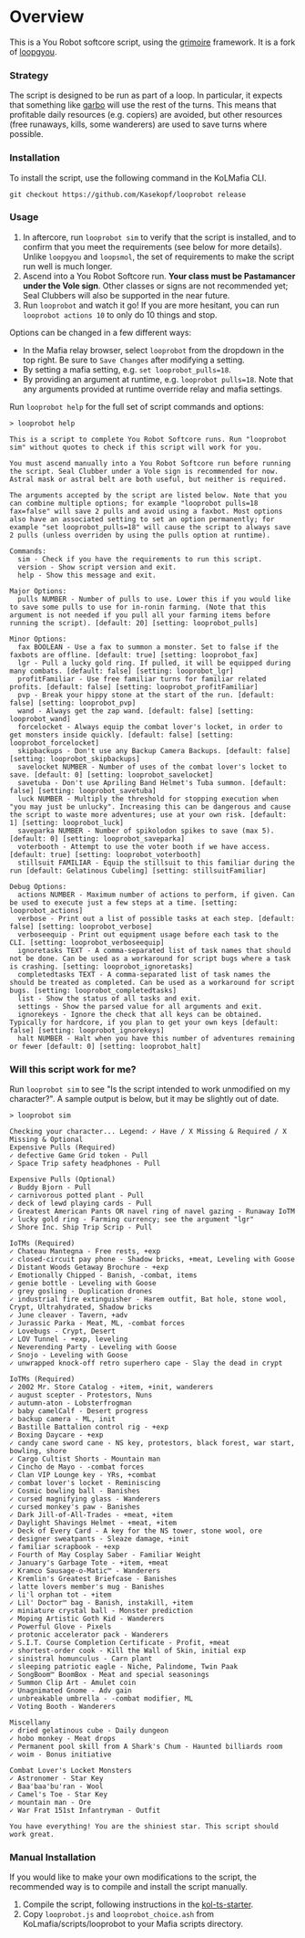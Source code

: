# Overview

This is a You Robot softcore script, using the [grimoire](https://github.com/Kasekopf/grimoire) framework. It is a fork of [loopgyou](https://github.com/Kasekopf/loop-casual/tree/gyou).

### Strategy

The script is designed to be run as part of a loop. In particular, it expects that something like [garbo](https://github.com/Loathing-Associates-Scripting-Society/garbage-collector) will use the rest of the turns. This means that profitable daily resources (e.g. copiers) are avoided, but other resources (free runaways, kills, some wanderers) are used to save turns where possible.

### Installation

To install the script, use the following command in the KoLMafia CLI.

```
git checkout https://github.com/Kasekopf/looprobot release
```

### Usage

1. In aftercore, run `looprobot sim` to verify that the script is installed, and to confirm that you meet the requirements (see below for more details). Unlike `loopgyou` and `loopsmol`, the set of requirements to make the script run well is much longer.
2. Ascend into a You Robot Softcore run. **Your class must be Pastamancer under the Vole sign**. Other classes or signs are not recommended yet; Seal Clubbers will also be supported in the near future.
3. Run `looprobot` and watch it go! If you are more hesitant, you can run `looprobot actions 10` to only do 10 things and stop.

Options can be changed in a few different ways:

- In the Mafia relay browser, select `looprobot` from the dropdown in the top right. Be sure to `Save Changes` after modifying a setting.
- By setting a mafia setting, e.g. `set looprobot_pulls=18`.
- By providing an argument at runtime, e.g. `looprobot pulls=18`. Note that any arguments provided at runtime override relay and mafia settings.

Run `looprobot help` for the full set of script commands and options:

```
> looprobot help

This is a script to complete You Robot Softcore runs. Run "looprobot sim" without quotes to check if this script will work for you.

You must ascend manually into a You Robot Softcore run before running the script. Seal Clubber under a Vole sign is recommended for now. Astral mask or astral belt are both useful, but neither is required.

The arguments accepted by the script are listed below. Note that you can combine multiple options; for example "looprobot pulls=18 fax=false" will save 2 pulls and avoid using a faxbot. Most options also have an associated setting to set an option permanently; for example "set looprobot_pulls=18" will cause the script to always save 2 pulls (unless overriden by using the pulls option at runtime).

Commands:
  sim - Check if you have the requirements to run this script.
  version - Show script version and exit.
  help - Show this message and exit.

Major Options:
  pulls NUMBER - Number of pulls to use. Lower this if you would like to save some pulls to use for in-ronin farming. (Note that this argument is not needed if you pull all your farming items before running the script). [default: 20] [setting: looprobot_pulls]

Minor Options:
  fax BOOLEAN - Use a fax to summon a monster. Set to false if the faxbots are offline. [default: true] [setting: looprobot_fax]
  lgr - Pull a lucky gold ring. If pulled, it will be equipped during many combats. [default: false] [setting: looprobot_lgr]
  profitFamiliar - Use free familiar turns for familiar related profits. [default: false] [setting: looprobot_profitFamiliar]
  pvp - Break your hippy stone at the start of the run. [default: false] [setting: looprobot_pvp]
  wand - Always get the zap wand. [default: false] [setting: looprobot_wand]
  forcelocket - Always equip the combat lover's locket, in order to get monsters inside quickly. [default: false] [setting: looprobot_forcelocket]
  skipbackups - Don't use any Backup Camera Backups. [default: false] [setting: looprobot_skipbackups]
  savelocket NUMBER - Number of uses of the combat lover's locket to save. [default: 0] [setting: looprobot_savelocket]
  savetuba - Don't use Apriling Band Helmet's Tuba summon. [default: false] [setting: looprobot_savetuba]
  luck NUMBER - Multiply the threshold for stopping execution when "you may just be unlucky". Increasing this can be dangerous and cause the script to waste more adventures; use at your own risk. [default: 1] [setting: looprobot_luck]
  saveparka NUMBER - Number of spikolodon spikes to save (max 5). [default: 0] [setting: looprobot_saveparka]
  voterbooth - Attempt to use the voter booth if we have access. [default: true] [setting: looprobot_voterbooth]
  stillsuit FAMILIAR - Equip the stillsuit to this familiar during the run [default: Gelatinous Cubeling] [setting: stillsuitFamiliar]

Debug Options:
  actions NUMBER - Maximum number of actions to perform, if given. Can be used to execute just a few steps at a time. [setting: looprobot_actions]
  verbose - Print out a list of possible tasks at each step. [default: false] [setting: looprobot_verbose]
  verboseequip - Print out equipment usage before each task to the CLI. [setting: looprobot_verboseequip]
  ignoretasks TEXT - A comma-separated list of task names that should not be done. Can be used as a workaround for script bugs where a task is crashing. [setting: looprobot_ignoretasks]
  completedtasks TEXT - A comma-separated list of task names the should be treated as completed. Can be used as a workaround for script bugs. [setting: looprobot_completedtasks]
  list - Show the status of all tasks and exit.
  settings - Show the parsed value for all arguments and exit.
  ignorekeys - Ignore the check that all keys can be obtained. Typically for hardcore, if you plan to get your own keys [default: false] [setting: looprobot_ignorekeys]
  halt NUMBER - Halt when you have this number of adventures remaining or fewer [default: 0] [setting: looprobot_halt]
```

### Will this script work for me?

Run `looprobot sim` to see "Is the script intended to work unmodified on my character?". A sample output is below, but it may be slightly out of date.

```
> looprobot sim

Checking your character... Legend: ✓ Have / X Missing & Required / X Missing & Optional
Expensive Pulls (Required)
✓ defective Game Grid token - Pull
✓ Space Trip safety headphones - Pull

Expensive Pulls (Optional)
✓ Buddy Bjorn - Pull
✓ carnivorous potted plant - Pull
✓ deck of lewd playing cards - Pull
✓ Greatest American Pants OR navel ring of navel gazing - Runaway IoTM
✓ lucky gold ring - Farming currency; see the argument "lgr"
✓ Shore Inc. Ship Trip Scrip - Pull

IoTMs (Required)
✓ Chateau Mantegna - Free rests, +exp
✓ closed-circuit pay phone - Shadow bricks, +meat, Leveling with Goose
✓ Distant Woods Getaway Brochure - +exp
✓ Emotionally Chipped - Banish, -combat, items
✓ genie bottle - Leveling with Goose
✓ grey gosling - Duplication drones
✓ industrial fire extinguisher - Harem outfit, Bat hole, stone wool, Crypt, Ultrahydrated, Shadow bricks
✓ June cleaver - Tavern, +adv
✓ Jurassic Parka - Meat, ML, -combat forces
✓ Lovebugs - Crypt, Desert
✓ LOV Tunnel - +exp, leveling
✓ Neverending Party - Leveling with Goose
✓ Snojo - Leveling with Goose
✓ unwrapped knock-off retro superhero cape - Slay the dead in crypt

IoTMs (Required)
✓ 2002 Mr. Store Catalog - +item, +init, wanderers
✓ august scepter - Protestors, Nuns
✓ autumn-aton - Lobsterfrogman
✓ baby camelCalf - Desert progress
✓ backup camera - ML, init
✓ Bastille Battalion control rig - +exp
✓ Boxing Daycare - +exp
✓ candy cane sword cane - NS key, protestors, black forest, war start, bowling, shore
✓ Cargo Cultist Shorts - Mountain man
✓ Cincho de Mayo - -combat forces
✓ Clan VIP Lounge key - YRs, +combat
✓ combat lover's locket - Reminiscing
✓ Cosmic bowling ball - Banishes
✓ cursed magnifying glass - Wanderers
✓ cursed monkey's paw - Banishes
✓ Dark Jill-of-All-Trades - +meat, +item
✓ Daylight Shavings Helmet - +meat, +item
✓ Deck of Every Card - A key for the NS tower, stone wool, ore
✓ designer sweatpants - Sleaze damage, +init
✓ familiar scrapbook - +exp
✓ Fourth of May Cosplay Saber - Familiar Weight
✓ January's Garbage Tote - +item, +meat
✓ Kramco Sausage-o-Matic™ - Wanderers
✓ Kremlin's Greatest Briefcase - Banishes
✓ latte lovers member's mug - Banishes
✓ li'l orphan tot - +item
✓ Lil' Doctor™ bag - Banish, instakill, +item
✓ miniature crystal ball - Monster prediction
✓ Moping Artistic Goth Kid - Wanderers
✓ Powerful Glove - Pixels
✓ protonic accelerator pack - Wanderers
✓ S.I.T. Course Completion Certificate - Profit, +meat
✓ shortest-order cook - Kill the Wall of Skin, initial exp
✓ sinistral homunculus - Carn plant
✓ sleeping patriotic eagle - Niche, Palindome, Twin Paak
✓ SongBoom™ BoomBox - Meat and special seasonings
✓ Summon Clip Art - Amulet coin
✓ Unagnimated Gnome - Adv gain
✓ unbreakable umbrella - -combat modifier, ML
✓ Voting Booth - Wanderers

Miscellany
✓ dried gelatinous cube - Daily dungeon
✓ hobo monkey - Meat drops
✓ Permanent pool skill from A Shark's Chum - Haunted billiards room
✓ woim - Bonus initiative

Combat Lover's Locket Monsters
✓ Astronomer - Star Key
✓ Baa'baa'bu'ran - Wool
✓ Camel's Toe - Star Key
✓ mountain man - Ore
✓ War Frat 151st Infantryman - Outfit

You have everything! You are the shiniest star. This script should work great.
```

### Manual Installation

If you would like to make your own modifications to the script, the recommended way is to compile and install the script manually.

1. Compile the script, following instructions in the [kol-ts-starter](https://github.com/docrostov/kol-ts-starter).
2. Copy `looprobot.js` and `looprobot_choice.ash` from KoLmafia/scripts/looprobot to your Mafia scripts directory.
